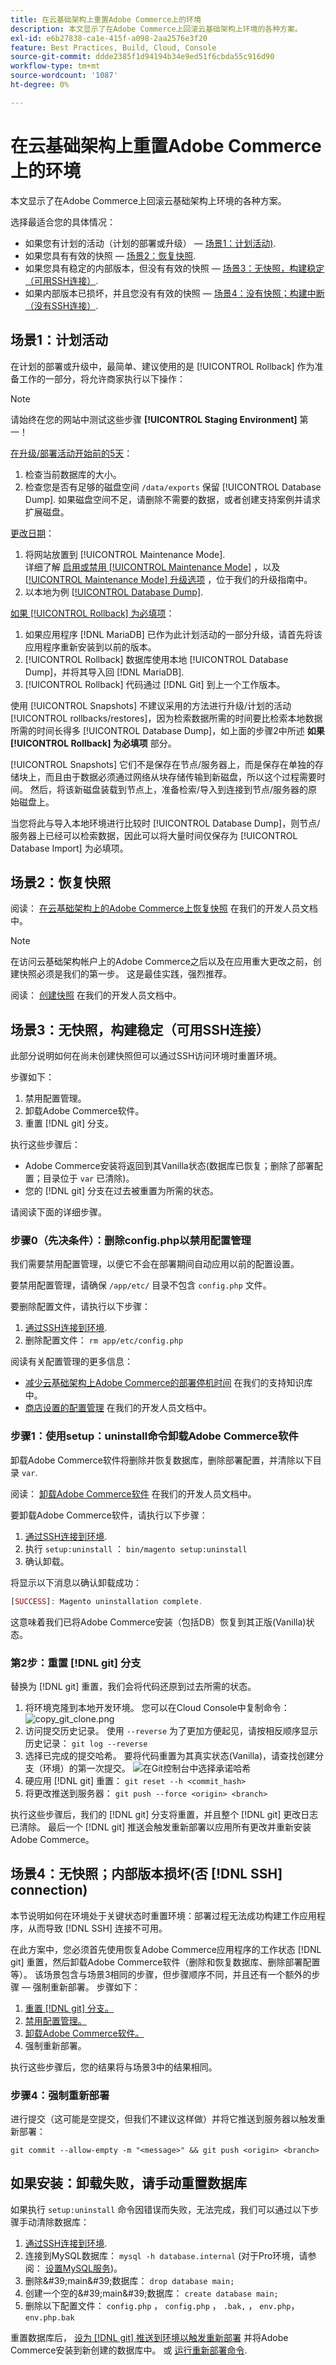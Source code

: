```yaml
---
title: 在云基础架构上重置Adobe Commerce上的环境
description: 本文显示了在Adobe Commerce上回滚云基础架构上环境的各种方案。
exl-id: e6b27838-ca1e-415f-a098-2aa2576e3f20
feature: Best Practices, Build, Cloud, Console
source-git-commit: ddde2385f1d94194b34e9ed51f6cbda55c916d90
workflow-type: tm+mt
source-wordcount: '1087'
ht-degree: 0%

---
```


# 在云基础架构上重置Adobe Commerce上的环境

本文显示了在Adobe Commerce上回滚云基础架构上环境的各种方案。

选择最适合您的具体情况：

* 如果您有计划的活动（计划的部署或升级） —  [场景1：计划活动)](#scen1).
* 如果您具有有效的快照 —  [场景2：恢复快照](#scen2).
* 如果您具有稳定的内部版本，但没有有效的快照 —  [场景3：无快照，构建稳定（可用SSH连接）](#scen3).
* 如果内部版本已损坏，并且您没有有效的快照 —  [场景4：没有快照；构建中断（没有SSH连接）](#scen4).

## 场景1：计划活动

在计划的部署或升级中，最简单、建议使用的是 [!UICONTROL Rollback] 作为准备工作的一部分，将允许商家执行以下操作：

>[!NOTE]
>
>请始终在您的网站中测试这些步骤 **[!UICONTROL Staging Environment]** 第一！

<u>在升级/部署活动开始前的5天</u>：

1. 检查当前数据库的大小。
1. 检查您是否有足够的磁盘空间 `/data/exports` 保留 [!UICONTROL Database Dump]. 如果磁盘空间不足，请删除不需要的数据，或者创建支持案例并请求扩展磁盘。

<u>更改日期</u>：

1. 将网站放置到 [!UICONTROL Maintenance Mode].<br>
详细了解 [启用或禁用 [!UICONTROL Maintenance Mode]](https://experienceleague.adobe.com/docs/commerce-operations/installation-guide/tutorials/maintenance-mode.html) ，以及 [[!UICONTROL Maintenance Mode] 升级选项](https://experienceleague.adobe.com/docs/commerce-operations/upgrade-guide/troubleshooting/maintenance-mode-options.html) ，位于我们的升级指南中。
1. 以本地为例 [[!UICONTROL Database Dump]](https://experienceleague.adobe.com/docs/commerce-knowledge-base/kb/how-to/create-database-dump-on-cloud.html).

<u>如果 [!UICONTROL Rollback] 为必填项</u>：

1. 如果应用程序 [!DNL MariaDB] 已作为此计划活动的一部分升级，请首先将该应用程序重新安装到以前的版本。
1. [!UICONTROL Rollback] 数据库使用本地 [!UICONTROL Database Dump]，并将其导入回 [!DNL MariaDB].
1. [!UICONTROL Rollback] 代码通过 [!DNL Git] 到上一个工作版本。

使用 [!UICONTROL Snapshots] 不建议采用的方法进行升级/计划的活动 [!UICONTROL rollbacks/restores]，因为检索数据所需的时间要比检索本地数据所需的时间长得多 [!UICONTROL Database Dump]，如上面的步骤2中所述 **如果 [!UICONTROL Rollback] 为必填项** 部分。

[!UICONTROL Snapshots] 它们不是保存在节点/服务器上，而是保存在单独的存储块上，而且由于数据必须通过网络从块存储传输到新磁盘，所以这个过程需要时间。 然后，将该新磁盘装载到节点上，准备检索/导入到连接到节点/服务器的原始磁盘上。

当您将此与导入本地环境进行比较时 [!UICONTROL Database Dump]，则节点/服务器上已经可以检索数据，因此可以将大量时间仅保存为 [!UICONTROL Database Import] 为必填项。

## 场景2：恢复快照

阅读： [在云基础架构上的Adobe Commerce上恢复快照](https://devdocs.magento.com/cloud/project/project-webint-snap.html#restore-snapshot) 在我们的开发人员文档中。

>[!NOTE]
>
>在访问云基础架构帐户上的Adobe Commerce之后以及在应用重大更改之前，创建快照必须是我们的第一步。 这是最佳实践，强烈推荐。

阅读： [创建快照](https://devdocs.magento.com/cloud/project/project-webint-snap.html#create-snapshot) 在我们的开发人员文档中。

## 场景3：无快照，构建稳定（可用SSH连接）

此部分说明如何在尚未创建快照但可以通过SSH访问环境时重置环境。

步骤如下：

1. 禁用配置管理。
1. 卸载Adobe Commerce软件。
1. 重置 [!DNL git] 分支。

执行这些步骤后：

* Adobe Commerce安装将返回到其Vanilla状态(数据库已恢复；删除了部署配置；目录位于 `var` 已清除)。
* 您的 [!DNL git] 分支在过去被重置为所需的状态。

请阅读下面的详细步骤。

### 步骤0（先决条件）：删除config.php以禁用配置管理

我们需要禁用配置管理，以便它不会在部署期间自动应用以前的配置设置。

要禁用配置管理，请确保 `/app/etc/` 目录不包含 `config.php` 文件。

要删除配置文件，请执行以下步骤：

1. [通过SSH连接到环境](https://experienceleague.adobe.com/docs/commerce-cloud-service/user-guide/develop/secure-connections.html).
1. 删除配置文件： `rm app/etc/config.php`

阅读有关配置管理的更多信息：

* [减少云基础架构上Adobe Commerce的部署停机时间](/help/how-to/general/magento-cloud-reduce-deployment-downtime-with-configuration-management.md) 在我们的支持知识库中。
* [商店设置的配置管理](https://experienceleague.adobe.com/docs/commerce-cloud-service/user-guide/configure-store/store-settings.html) 在我们的开发人员文档中。

### 步骤1：使用setup：uninstall命令卸载Adobe Commerce软件


卸载Adobe Commerce软件将删除并恢复数据库，删除部署配置，并清除以下目录 `var`.

阅读： [卸载Adobe Commerce软件](https://experienceleague.adobe.com/docs/commerce-operations/installation-guide/tutorials/uninstall.html) 在我们的开发人员文档中。

要卸载Adobe Commerce软件，请执行以下步骤：

1. [通过SSH连接到环境](https://experienceleague.adobe.com/docs/commerce-cloud-service/user-guide/develop/secure-connections.html).
1. 执行 `setup:uninstall` ： `bin/magento setup:uninstall`
1. 确认卸载。

将显示以下消息以确认卸载成功：

```php
[SUCCESS]: Magento uninstallation complete.
```

这意味着我们已将Adobe Commerce安装（包括DB）恢复到其正版(Vanilla)状态。

### 第2步：重置 [!DNL git] 分支

替换为 [!DNL git] 重置，我们会将代码还原到过去所需的状态。

1. 将环境克隆到本地开发环境。 您可以在Cloud Console中复制命令：    ![copy_git_clone.png](assets/copy_git_clone.png)
1. 访问提交历史记录。 使用 `--reverse` 为了更加方便起见，请按相反顺序显示历史记录： `git log --reverse`
1. 选择已完成的提交哈希。 要将代码重置为其真实状态(Vanilla)，请查找创建分支（环境）的第一次提交。
   ![在Git控制台中选择承诺哈希](assets/select_commit_hash.png)
1. 硬应用 [!DNL git] 重置： `git reset --h <commit_hash>`
1. 将更改推送到服务器： `git push --force <origin> <branch>`

执行这些步骤后，我们的 [!DNL git] 分支将重置，并且整个 [!DNL git] 更改日志已清除。 最后一个 [!DNL git] 推送会触发重新部署以应用所有更改并重新安装Adobe Commerce。

## 场景4：无快照；内部版本损坏(否 [!DNL SSH] connection)

本节说明如何在环境处于关键状态时重置环境：部署过程无法成功构建工作应用程序，从而导致 [!DNL SSH] 连接不可用。

在此方案中，您必须首先使用恢复Adobe Commerce应用程序的工作状态 [!DNL git] 重置，然后卸载Adobe Commerce软件（删除和恢复数据库、删除部署配置等）。 该场景包含与场景3相同的步骤，但步骤顺序不同，并且还有一个额外的步骤 — 强制重新部署。 步骤如下：

1. [重置 [!DNL git] 分支。](/help/how-to/general/reset-environment-on-cloud.md#reset-git-branch)
1. [禁用配置管理。](/help/how-to/general/reset-environment-on-cloud.md#disable_config_management)
1. [卸载Adobe Commerce软件。](/help/how-to/general/reset-environment-on-cloud.md#setup-uninstall)
1. 强制重新部署。

执行这些步骤后，您的结果将与场景3中的结果相同。

### 步骤4：强制重新部署

进行提交（这可能是空提交，但我们不建议这样做）并将它推送到服务器以触发重新部署：

```git
git commit --allow-empty -m "<message>" && git push <origin> <branch>
```

## 如果安装：卸载失败，请手动重置数据库

如果执行 `setup:uninstall` 命令因错误而失败，无法完成，我们可以通过以下步骤手动清除数据库：

1. [通过SSH连接到环境](https://experienceleague.adobe.com/docs/commerce-cloud-service/user-guide/develop/secure-connections.html).
1. 连接到MySQL数据库： `mysql -h database.internal` (对于Pro环境，请参阅： [设置MySQL服务](https://experienceleague.adobe.com/docs/commerce-cloud-service/user-guide/configure/service/mysql.html))。
1. 删除\&#39;main\&#39;数据库： `drop database main;`
1. 创建一个空的\&#39;main\&#39;数据库： `create database main;`
1. 删除以下配置文件： `config.php` ， `config.php` ， `.bak,` ， `env.php`， `env.php.bak`

重置数据库后， [设为 [!DNL git] 推送到环境以触发重新部署](https://experienceleague.adobe.com/docs/commerce-operations/configuration-guide/deployment/examples/example-using-cli.html) 并将Adobe Commerce安装到新创建的数据库中。 或 [运行重新部署命令](https://experienceleague.adobe.com/docs/commerce-cloud-service/user-guide/dev-tools/cloud-cli.html#environment-commands).
